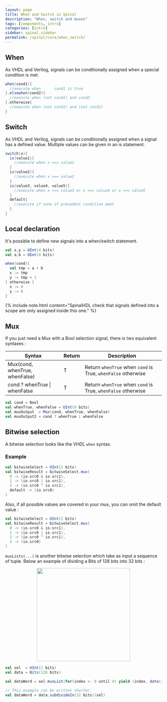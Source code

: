 ```yaml
---
layout: page
title: When and Switch in Spinal
description: "When, switch and muxes"
tags: [components, intro]
categories: [intro]
sidebar: spinal_sidebar
permalink: /spinal/core/when_switch/
---
```


## When

As VHDL and Verilog, signals can be conditionally assigned when a special condition is met.

```scala
when(cond1){
  //execute when      cond1 is true
}.elsewhen(cond2){
  //execute when (not cond1) and cond2
}.otherwise{
  //execute when (not cond1) and (not cond2)
}
```

## Switch
As VHDL and Verilog, signals can be conditionally assigned when a signal has a defined value. Multiple values
can be given in an is statement.

```scala
switch(x){
  is(value1){
    //execute when x === value1
  }
  is(value2){
    //execute when x === value2
  }
  is(value3, value4, value5){
    //execute when x === value3 or x === value4 or x === value5
  }
  default{
    //execute if none of precedent condition meet
  }
}
```

## Local declaration

It's possible to define new signals into a when/switch statement.

```scala
val x,y = UInt(4 bits)
val a,b = UInt(4 bits)

when(cond){
  val tmp = a + b
  x := tmp
  y := tmp + 1
} otherwise {
  x := 0
  y := 0
}
```

{% include note.html content="SpinalHDL check that signals defined into a scope are only assigned inside this one." %}

## Mux

If you just need a Mux with a Bool selection signal, there is two equivalent syntaxes :

| Syntax                         | Return | Description                                                  |
| ------------------------------ | ------ | ------------------------------------------------------------ |
| Mux(cond, whenTrue, whenFalse) | T      | Return `whenTrue` when `cond` is True, `whenFalse` otherwise |
| cond ? whenTrue \| whenFalse   | T      | Return `whenTrue` when `cond` is True, `whenFalse` otherwise |


```scala
val cond = Bool
val whenTrue, whenFalse = UInt(8 bits)
val muxOutput  = Mux(cond, whenTrue, whenFalse)
val muxOutput2 = cond ? whenTrue | whenFalse
```

## Bitwise selection

A bitwise selection looks like the VHDL `when` syntax.

### Example

```scala
val bitwiseSelect = UInt(2 bits)
val bitwiseResult = bitwiseSelect.mux(
  0 -> (io.src0 & io.src1),
  1 -> (io.src0 | io.src1),
  2 -> (io.src0 ^ io.src1),
  default -> (io.src0)
)
```

Also, if all possible values are covered in your mux, you can omit the default value :

```scala
val bitwiseSelect = UInt(2 bits)
val bitwiseResult = bitwiseSelect.mux(
  0 -> (io.src0 & io.src1),
  1 -> (io.src0 | io.src1),
  2 -> (io.src0 ^ io.src1),
  3 -> (io.src0)
)
```

`muxLists(...)` is another bitwise selection which take as input a sequence of tuple. Below an example of dividing a Bits of 128 bits into 32 bits :

<center><img src="/SpinalDoc/images/MuxList.png" style="width: 300px;"></center>

```scala
val sel  = UInt(2 bits)
val data = Bits(128 bits)

val dataWord = sel.muxList(for(index <- 0 until 4) yield (index, data(index*32+32-1 downto index*32)))

// This example can be written shorter.
val dataWord = data.subdivideIn(32 bits)(sel)
```

